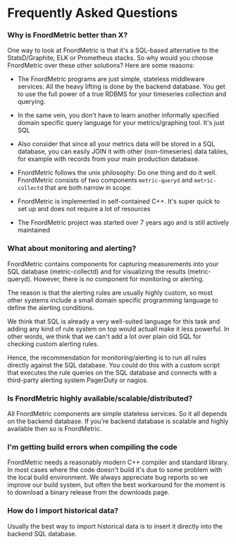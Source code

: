 Frequently Asked Questions
==========================

### Why is FnordMetric better than X?

One way to look at FnordMetric is that it's a SQL-based alternative to the
StatsD/Graphite, ELK or Prometheus stacks. So why would you choose FnordMetric
over these other solutions? Here are some reasons:

- The FnordMetric programs are just simple, stateless middleware services. All
  the heavy lifting is done by the backend database. You get to use the full
  power of a true RDBMS for your timeseries collection and querying.

- In the same vein, you don't have to learn another informally specified domain
  specific query language for your metrics/graphing tool. It's just SQL

- Also consider that since all your metrics data will be stored in a SQL database,
  you can easily JOIN it with other (non-timeseries) data tables, for example
  with records from your main production database.

- FnordMetric follows the unix philosophy: Do one thing and do it well. FnordMetric
  consists of two components `metric-queryd` and `metric-collectd` that are both
  narrow in scope.

- FnordMetric is implemented in self-contained C++. It's super quick to set up
  and does not require a lot of resources

- The FnordMetric project was started over 7 years ago and is still actively maintained


### What about monitoring and alerting?

FnordMetric contains components for capturing measurements into your SQL database
(metric-collectd) and for visualizing the results (metric-queryd). However, there
is no component for monitoring or alerting.

The reason is that the alerting rules are usually highly custom, so most other
systems include a small domain specific programming language to define the
alerting conditions.

We think that SQL is already a very well-suited language for this task and adding
any kind of rule system on top would actuall make it less powerful. In other words,
we think that we can't add a lot over plain old SQL for checking custom alerting
rules.

Hence, the recommendation for monitoring/alerting is to run all rules directly
against the SQL database. You could do this with a custom script that executes
the rule queries on the SQL database and connects with a third-party alerting
system PagerDuty or nagios.


### Is FnordMetric highly available/scalable/distributed?

All FnordMetric components are simple stateless services. So it all depends on
the backend database. If you're backend database is scalable and highly available
then so is FnordMetric.


### I'm getting build errors when compiling the code

FnordMetric needs a reasonably modern C++ compiler and standard library. In most
cases where the code doesn't build it's due to some problem with the local build
environment. We always appreciate bug reports so we improve our build system, but
often the best workaround for the moment is to download a binary release from the
downloads page.


### How do I import historical data?

Usually the best way to import historical data is to insert it directly into
the backend SQL database.

